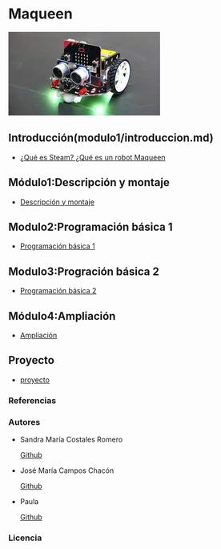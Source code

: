 # Maqueen
![images](descarga.jfif)
## Introducción(modulo1/introduccion.md)

- [¿Qué es Steam? ¿Qué es un robot Maqueen](modulo1/introduccion.md)

## Módulo1:Descripción y montaje

- [Descripción y montaje](modulo2/descripcion_y_montaje.md)

## Modulo2:Programación básica 1

- [Programación básica 1](modulo3/programacion1.md)

## Modulo3:Progración básica 2

- [Programación básica 2](modulo4/programacion2.md)

## Módulo4:Ampliación

- [Ampliación](modulo5/ampliacion.md)

## Proyecto

- [proyecto](modulo6/proyecto.md)

### Referencias
### Autores

- Sandra María Costales Romero 


  [Github](https://github.com/Scosrom)
  
- José María Campos Chacón 


  [Github](https://github.com/camposchaconjosemaria)
  
- Paula 


  [Github](https://github.com/Paulabm24)  
  
 
### Licencia
